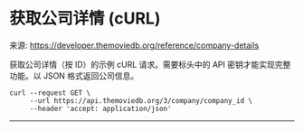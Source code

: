 # 获取公司详情 (cURL)

来源: https://developer.themoviedb.org/reference/company-details

获取公司详情（按 ID）的示例 cURL 请求。需要标头中的 API 密钥才能实现完整功能。以 JSON 格式返回公司信息。

```shell
curl --request GET \
     --url https://api.themoviedb.org/3/company/company_id \
     --header 'accept: application/json'
```

--------------------------------
